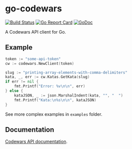 # go-codewars

[![Build Status](https://travis-ci.org/hypnoglow/go-codewars.svg?branch=master)](https://travis-ci.org/hypnoglow/go-codewars)
[![Go Report Card](https://goreportcard.com/badge/github.com/hypnoglow/go-codewars)](https://goreportcard.com/report/github.com/hypnoglow/go-codewars)
[![GoDoc](https://godoc.org/github.com/hypnoglow/go-codewars?status.svg)](https://godoc.org/github.com/hypnoglow/go-codewars)

A Codewars API client for Go.

## Example

```go
token := "some-api-token"
cw := codewars.NewClient(token)

slug := "printing-array-elements-with-comma-delimiters"
kata, _, err := cw.Katas.GetKata(slug)
if err != nil {
    fmt.Printf("Error: %v\n\n", err)
} else {
    kataJSON, _ := json.MarshalIndent(kata, "", "  ")
    fmt.Printf("Kata:\n%s\n\n", kataJSON)
}
```

See more complex examples in `examples` folder.


## Documentation

[Codewars API documentation](http://dev.codewars.com/).
